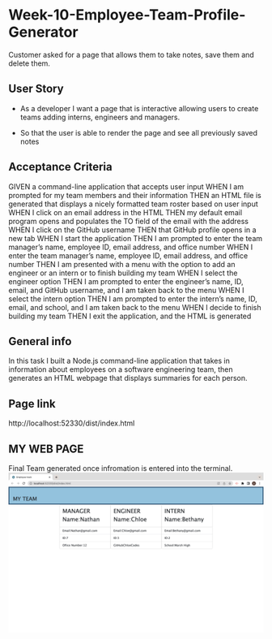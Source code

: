 # Week-10-Employee-Team-Profile-Generator

Customer asked for a page that allows them to take notes, save them and delete them.
## User Story

- As a developer I want a page that is interactive allowing users to create teams adding interns, engineers and managers.

- So that the user is able to render the page and see all previously saved notes 


## Acceptance Criteria

GIVEN a command-line application that accepts user input
WHEN I am prompted for my team members and their information
THEN an HTML file is generated that displays a nicely formatted team roster based on user input
WHEN I click on an email address in the HTML
THEN my default email program opens and populates the TO field of the email with the address
WHEN I click on the GitHub username
THEN that GitHub profile opens in a new tab
WHEN I start the application
THEN I am prompted to enter the team manager’s name, employee ID, email address, and office number
WHEN I enter the team manager’s name, employee ID, email address, and office number
THEN I am presented with a menu with the option to add an engineer or an intern or to finish building my team
WHEN I select the engineer option
THEN I am prompted to enter the engineer’s name, ID, email, and GitHub username, and I am taken back to the menu
WHEN I select the intern option
THEN I am prompted to enter the intern’s name, ID, email, and school, and I am taken back to the menu
WHEN I decide to finish building my team
THEN I exit the application, and the HTML is generated
 
 

 

## General info

In this task I built a Node.js command-line application that takes in information about employees on a software engineering team, then generates an HTML webpage that displays summaries for each person.

## Page link

http://localhost:52330/dist/index.html


## MY WEB PAGE
Final Team generated once infromation is entered into the terminal.
![](/images/Team-Gen.png)


